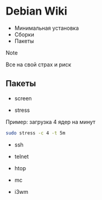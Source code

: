 # Debian Wiki

* Минимальная установка 
* Сборки
* Пакеты

> [!NOTE]
> Все на свой страх и риск

## Пакеты

* screen

* stress

Пример: загрузка 4 ядер на минут

```bash
sudo stress -c 4 -t 5m
```

* ssh

* telnet

* htop

* mc

* i3wm

